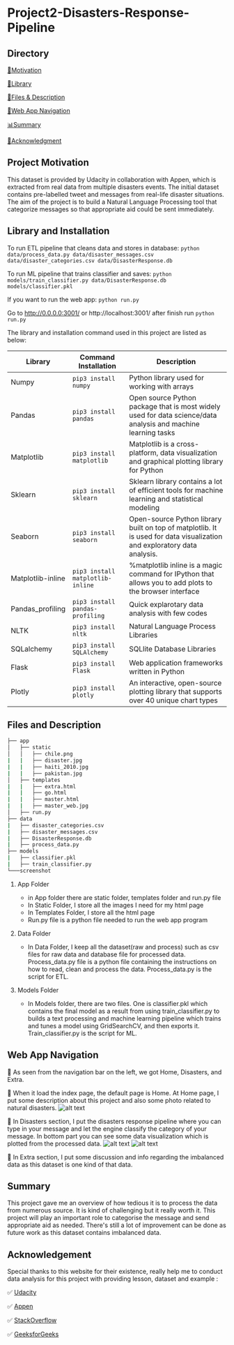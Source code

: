 # Project2-Disasters-Response-Pipeline

## Directory 
[💪Motivation](#project-motivation)

[💾Library](#library-and-installation)

[📂Files & Description](#files-and-description)

[🔧Web App Navigation](#web-app-navigation)

[📊Summary](#summary)

[🎈Acknowledgment](#acknowledgement)


## Project Motivation ##

This dataset is provided by Udacity in collaboration with Appen, which is extracted from real data from multiple disasters events. The initial dataset contains pre-labelled tweet and messages from real-life disaster situations. The aim of the project is to build a Natural Language Processing tool that categorize messages so that appropriate aid could be sent immediately.


## Library and Installation ##

To run ETL pipeline that cleans data and stores in database:
`python data/process_data.py data/disaster_messages.csv data/disaster_categories.csv data/DisasterResponse.db`

To run ML pipeline that trains classifier and saves:
`python models/train_classifier.py data/DisasterResponse.db models/classifier.pkl`

If you want to run the web app:
`python run.py`

Go to http://0.0.0.0:3001/ or http://localhost:3001/ after finish run `python run.py`

The library and installation command used in this project are listed as below: 

Library           | Command Installation             | Description
-------------     | -------------                    | -------------
Numpy             | `pip3 install numpy`             | Python library used for working with arrays
Pandas            | `pip3 install pandas`            | Open source Python package that is most widely used for data science/data analysis and machine learning tasks
Matplotlib        | `pip3 install matplotlib`        | Matplotlib is a cross-platform, data visualization and graphical plotting library for Python 
Sklearn           | `pip3 install sklearn`           | Sklearn library contains a lot of efficient tools for machine learning and statistical modeling 
Seaborn           | `pip3 install seaborn`           | Open-source Python library built on top of matplotlib. It is used for data visualization and exploratory data analysis.
Matplotlib-inline | `pip3 install matplotlib-inline` | %matplotlib inline is a magic command for IPython that allows you to add plots to the browser interface
Pandas_profiling  | `pip3 install pandas-profiling`  | Quick explarotary data analysis with few codes
NLTK              | `pip3 install nltk`              | Natural Language Process Libraries
SQLalchemy        | `pip3 install SQLAlchemy`        | SQLlite Database Libraries
Flask             | `pip3 install Flask`             | Web application frameworks written in Python
Plotly            | `pip3 install plotly`            | An interactive, open-source plotting library that supports over 40 unique chart types


## Files and Description ##

```bash
├── app
│   ├── static
│   │   ├── chile.png
|   |   ├── disaster.jpg
|   |   ├── haiti_2010.jpg
|   |   ├── pakistan.jpg
│   ├── templates
|   |   ├── extra.html
|   |   ├── go.html
|   |   ├── master.html
|   |   ├── master_web.jpg
│   ├── run.py
├── data
|   ├── disaster_categories.csv
|   ├── disaster_messages.csv
|   ├── DisasterResponse.db
|   ├── process_data.py
├── models
|   ├── classifier.pkl
|   ├── train_classifier.py
└───screenshot
```

1. App Folder
    - in App folder there are static folder, templates folder and run.py file
    - In Static Folder, I store all the images I need for my html page
    - In Templates Folder, I store all the html page 
    - Run.py file is a python file needed to run the web app program


2. Data Folder
    - In Data Folder, I keep all the dataset(raw and process) such as csv files for raw data and database file for processed data. Process_data.py file is a python file containing       the instructions on how to read, clean and process the data. Process_data.py is the script for ETL.


3. Models Folder
    - In Models folder, there are two files. One is classifier.pkl which contains the final model as a result from using train_classifier.py to builds a text processing and             machine learning pipeline which trains and tunes a model using GridSearchCV, and then exports it. Train_classifier.py is the script for ML.


## Web App Navigation ##


📲 As seen from the navigation bar on the left, we got Home, Disasters, and Extra. 

📲 When it load the index page, the default page is Home. At Home page, I put some description about this project and also some photo related to natural disasters.
![alt text](https://github.com/NurfaizahSahimi/Project2-Disasters-Response-Pipeline/blob/main/Screenshot/homepage.PNG "Homepage")

📲 In Disasters section, I put the disasters response pipeline where you can type in your message and let the engine classify the category of your message. In bottom part you can see some data visualization which is plotted from the processed data.
![alt text](https://github.com/NurfaizahSahimi/Project2-Disasters-Response-Pipeline/blob/main/Screenshot/disaster.PNG "Graph")
![alt text](https://github.com/NurfaizahSahimi/Project2-Disasters-Response-Pipeline/blob/main/Screenshot/disaster_classify.PNG "Disaster Classify")

📲 In Extra section, I put some discussion and info regarding the imbalanced data as this dataset is one kind of that data. 


## Summary ##


This project gave me an overview of how tedious it is to process the data from numerous source. It is kind of challenging but it really worth it. This project will play an important role to categorise the message and send appropriate aid as needed. There's still a lot of improvement can be done as future work as this dataset contains imbalanced data.


## Acknowledgement ##
Special thanks to this website for their existence, really help me to conduct data analysis for this project with providing lesson, dataset and example :  

✅ [Udacity](https://www.udacity.com/ "Udacity")

✅ [Appen](https://www.appen.com/ "Appen")

✅ [StackOverflow](https://www.stackoverflow.com/ "StackOverflow")

✅ [GeeksforGeeks](https://www.geeksforgeeks.org// "GeeksforGeeks")
